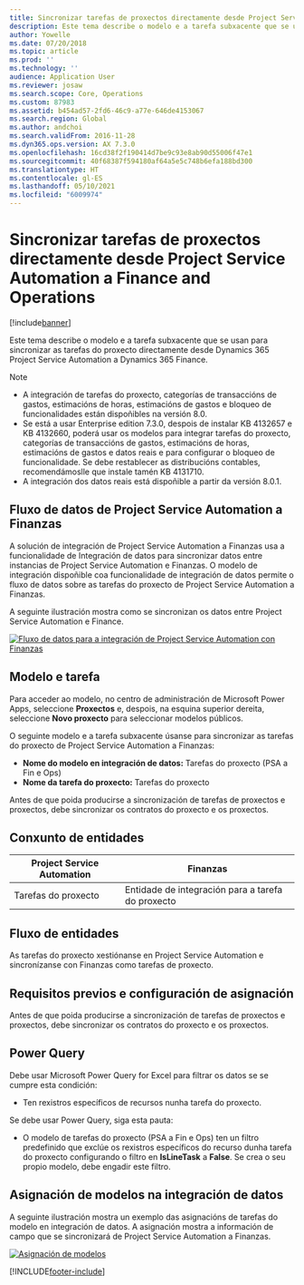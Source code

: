 ```yaml
---
title: Sincronizar tarefas de proxectos directamente desde Project Service Automation a Finance and Operations
description: Este tema describe o modelo e a tarefa subxacente que se usan para sincronizar as tarefas do proxecto directamente desde Microsoft Dynamics 365 Project Service Automation a Dynamics 365 Finance.
author: Yowelle
ms.date: 07/20/2018
ms.topic: article
ms.prod: ''
ms.technology: ''
audience: Application User
ms.reviewer: josaw
ms.search.scope: Core, Operations
ms.custom: 87983
ms.assetid: b454ad57-2fd6-46c9-a77e-646de4153067
ms.search.region: Global
ms.author: andchoi
ms.search.validFrom: 2016-11-28
ms.dyn365.ops.version: AX 7.3.0
ms.openlocfilehash: 16cd38f2f190414d7be9c93e8ab90d55006f47e1
ms.sourcegitcommit: 40f68387f594180af64a5e5c748b6efa188bd300
ms.translationtype: HT
ms.contentlocale: gl-ES
ms.lasthandoff: 05/10/2021
ms.locfileid: "6009974"
---
```

# <a name="synchronize-project-tasks-directly-from-project-service-automation-to-finance-and-operations"></a>Sincronizar tarefas de proxectos directamente desde Project Service Automation a Finance and Operations

[!include[banner](../includes/banner.md)]

Este tema describe o modelo e a tarefa subxacente que se usan para sincronizar as tarefas do proxecto directamente desde Dynamics 365 Project Service Automation a Dynamics 365 Finance.

> [!NOTE]
> - A integración de tarefas do proxecto, categorías de transaccións de gastos, estimacións de horas, estimacións de gastos e bloqueo de funcionalidades están dispoñibles na versión 8.0.
> - Se está a usar Enterprise edition 7.3.0, despois de instalar KB 4132657 e KB 4132660, poderá usar os modelos para integrar tarefas do proxecto, categorías de transaccións de gastos, estimacións de horas, estimacións de gastos e datos reais e para configurar o bloqueo de funcionalidade. Se debe restablecer as distribucións contables, recomendámoslle que instale tamén KB 4131710.
> - A integración dos datos reais está dispoñible a partir da versión 8.0.1.

## <a name="data-flow-for-project-service-automation-to-finance"></a>Fluxo de datos de Project Service Automation a Finanzas

A solución de integración de Project Service Automation a Finanzas usa a funcionalidade de Integración de datos para sincronizar datos entre instancias de Project Service Automation e Finanzas. O modelo de integración dispoñible coa funcionalidade de integración de datos permite o fluxo de datos sobre as tarefas do proxecto de Project Service Automation a Finanzas.

A seguinte ilustración mostra como se sincronizan os datos entre Project Service Automation e Finance.

[![Fluxo de datos para a integración de Project Service Automation con Finanzas](./media/ProjectTasksFlow.png)](./media/ProjectTasksFlow.png)

## <a name="template-and-task"></a>Modelo e tarefa

Para acceder ao modelo, no centro de administración de Microsoft Power Apps, seleccione **Proxectos** e, despois, na esquina superior dereita, seleccione **Novo proxecto** para seleccionar modelos públicos.

O seguinte modelo e a tarefa subxacente úsanse para sincronizar as tarefas do proxecto de Project Service Automation a Finanzas:

- **Nome do modelo en integración de datos:** Tarefas do proxecto (PSA a Fin e Ops)
- **Nome da tarefa do proxecto:** Tarefas do proxecto

Antes de que poida producirse a sincronización de tarefas de proxectos e proxectos, debe sincronizar os contratos do proxecto e os proxectos.

## <a name="entity-set"></a>Conxunto de entidades

| Project Service Automation | Finanzas                             |
|----------------------------|-------------------------------------|
| Tarefas do proxecto              | Entidade de integración para a tarefa do proxecto |

## <a name="entity-flow"></a>Fluxo de entidades

As tarefas do proxecto xestiónanse en Project Service Automation e sincronízanse con Finanzas como tarefas de proxecto.

## <a name="prerequisites-and-mapping-setup"></a>Requisitos previos e configuración de asignación

Antes de que poida producirse a sincronización de tarefas de proxectos e proxectos, debe sincronizar os contratos do proxecto e os proxectos.

## <a name="power-query"></a>Power Query

Debe usar Microsoft Power Query for Excel para filtrar os datos se se cumpre esta condición:

- Ten rexistros específicos de recursos nunha tarefa do proxecto.

Se debe usar Power Query, siga esta pauta:

- O modelo de tarefas do proxecto (PSA a Fin e Ops) ten un filtro predefinido que exclúe os rexistros específicos do recurso dunha tarefa do proxecto configurando o filtro en **IsLineTask** a **False**. Se crea o seu propio modelo, debe engadir este filtro.

## <a name="template-mapping-in-data-integration"></a>Asignación de modelos na integración de datos

A seguinte ilustración mostra un exemplo das asignacións de tarefas do modelo en integración de datos. A asignación mostra a información de campo que se sincronizará de Project Service Automation a Finanzas.

[![Asignación de modelos](./media/ProjectTasksMapping.png)](./media/ProjectTasksMapping.png)


[!INCLUDE[footer-include](../includes/footer-banner.md)]